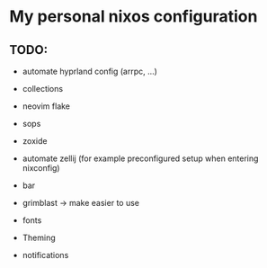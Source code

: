 # My personal nixos configuration

## TODO:
- automate hyprland config (arrpc, ...)
- collections

- neovim flake
- sops

- zoxide
- automate zellij (for example preconfigured setup when entering nixconfig)

- bar
- grimblast -> make easier to use
- fonts
- Theming
- notifications

